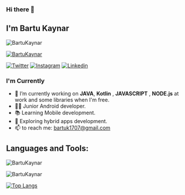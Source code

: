 ### Hi there 👋


## I'm Bartu Kaynar

<p align="left"> <img src="https://komarev.com/ghpvc/?username=BartuKaynar&label=Profile%20views&color=0e75b6&style=flat" alt="BartuKaynar" /> </p>


<p align="left"> <a href="https://github.com/ryo-ma/github-profile-trophy"><img src="https://github-profile-trophy.vercel.app/?username=BartuKaynar" alt="BartuKaynar" /></a> </p>

[![Twitter](https://img.shields.io/badge/twitter-%231DA1F2.svg?&style=for-the-badge&logo=twitter&logoColor=white)](https://twitter.com/DarthBartu)
[![Instagram](https://img.shields.io/badge/instagram-%23E4405F.svg?&style=for-the-badge&logo=instagram&logoColor=white)](https://www.instagram.com/bartu.kaynar)
[![Linkedin](https://img.shields.io/badge/linkedin-%230077B5.svg?&style=for-the-badge&logo=linkedin&logoColor=white)](https://www.linkedin.com/in/bartu-kaynar/)

### I'm Currently
- 🔭 I’m currently working on **JAVA**, **Kotlin** , **JAVASCRIPT** , **NODE.js** at work and some libraries when I'm free.
- 👨‍💻 Junior Android developer.
- 📚 Learning Mobile development.
- 📱 Exploring hybrid apps development.
- 📫 to reach me: <a href="mailto:bartuk1707@gmail.com">bartuk1707@gmail.com</a> <br>


## Languages and Tools:
<p><img align="center" src="https://github-readme-stats.vercel.app/api?username=BartuKaynar&show_icons=true" alt="BartuKaynar" /></p>
<p><img align="center" src="https://github-readme-streak-stats.herokuapp.com/?user=BartuKaynar&" alt="BartuKaynar" /></p>

[![Top Langs](https://github-readme-stats.vercel.app/api/top-langs/?username=BartuKaynar&layout=compact)](https://github.com/anuraghazra/github-readme-stats)


